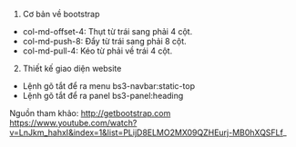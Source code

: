 1. Cơ bản về bootstrap
- col-md-offset-4: Thụt từ trái sang phải 4 cột.
- col-md-push-8: Đẩy từ trái sang phải 8 cột.
- col-md-pull-4: Kéo từ phải về trái 4 cột.

2. Thiết kế giao diện website
- Lệnh gõ tắt để ra menu
bs3-navbar:static-top
- Lệnh gõ tắt để ra panel
bs3-panel:heading

Nguồn tham khảo:
http://getbootstrap.com
https://www.youtube.com/watch?v=LnJkm_hahxI&index=1&list=PLijD8ELMO2MX09QZHEurj-MB0hXQSFLf_
